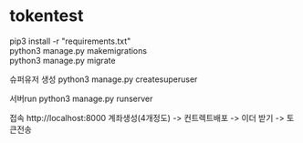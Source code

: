 # tokentest


pip3 install -r "requirements.txt" <br/>
python3 manage.py makemigrations </br>
python3 manage.py migrate </br>

슈퍼유저 생성
python3 manage.py createsuperuser

서버run
python3 manage.py runserver

접속
http://localhost:8000
계좌생성(4개정도) -> 컨트렉트배포 -> 이더 받기 -> 토큰전송
